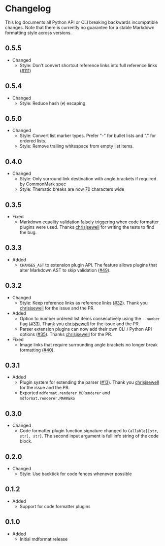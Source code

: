 # Changelog

This log documents all Python API or CLI breaking backwards incompatible changes.
Note that there is currently no guarantee for a stable Markdown formatting style across versions.

## 0.5.5

- Changed
  - Style: Don't convert shortcut reference links into full reference links
    ([#111](https://github.com/executablebooks/mdformat/issues/111))

## 0.5.4

- Changed
  - Style: Reduce hash (`#`) escaping

## 0.5.0

- Changed
  - Style: Convert list marker types.
    Prefer "-" for bullet lists and "." for ordered lists.
  - Style: Remove trailing whitespace from empty list items.

## 0.4.0

- Changed
  - Style: Only surround link destination with angle brackets if required by CommonMark spec
  - Style: Thematic breaks are now 70 characters wide

## 0.3.5

- Fixed
  - Markdown equality validation falsely triggering when code formatter plugins were used.
    Thanks [chrisjsewell](https://github.com/chrisjsewell) for writing the tests to find the bug.

## 0.3.3

- Added
  - `CHANGES_AST` to extension plugin API.
    The feature allows plugins that alter Markdown AST to skip validation
    ([#49](https://github.com/executablebooks/mdformat/pull/49)).

## 0.3.2

- Changed
  - Style: Keep reference links as reference links ([#32](https://github.com/executablebooks/mdformat/issues/32)).
    Thank you [chrisjsewell](https://github.com/chrisjsewell) for the issue and the PR.
- Added
  - Option to number ordered list items consecutively using the `--number` flag ([#33](https://github.com/executablebooks/mdformat/issues/33)).
    Thank you [chrisjsewell](https://github.com/chrisjsewell) for the issue and the PR.
  - Parser extension plugins can now add their own CLI / Python API options ([#35](https://github.com/executablebooks/mdformat/pull/35)).
    Thanks [chrisjsewell](https://github.com/chrisjsewell) for the PR.
- Fixed
  - Image links that require surrounding angle brackets no longer break formatting ([#40](https://github.com/executablebooks/mdformat/issues/40)).

## 0.3.1

- Added
  - Plugin system for extending the parser ([#13](https://github.com/executablebooks/mdformat/issues/13)).
    Thank you [chrisjsewell](https://github.com/chrisjsewell) for the issue and the PR.
  - Exported `mdformat.renderer.MDRenderer` and `mdformat.renderer.MARKERS`

## 0.3.0

- Changed
  - Code formatter plugin function signature changed to `Callable[[str, str], str]`.
    The second input argument is full info string of the code block.

## 0.2.0

- Changed
  - Style: Use backtick for code fences whenever possible

## 0.1.2

- Added
  - Support for code formatter plugins

## 0.1.0

- Added
  - Initial mdformat release

